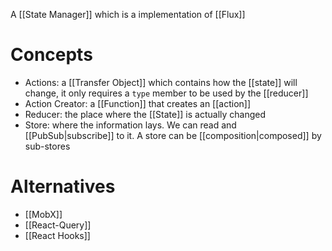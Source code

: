 A [[State Manager]] which is a implementation of [[Flux]]

# Concepts

- Actions: a [[Transfer Object]] which contains how the [[state]] will change, it only requires a `type` member to be used by the [[reducer]] 
- Action Creator: a [[Function]] that creates an [[action]]
- Reducer: the place where the [[State]] is actually changed
- Store: where the information lays. We can read and [[PubSub|subscribe]] to it. A store can be [[composition|composed]] by sub-stores

# Alternatives
-  [[MobX]]
-  [[React-Query]] 
-  [[React Hooks]]